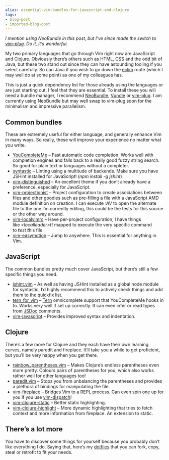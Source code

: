 ```yaml
---
alias: essential-vim-bundles-for-javascript-and-clojure
tags:
- blog-post
- imported-blog-post
---
```



_I mention using NeoBundle in this post, but I’ve since made the switch to [vim-plug](https://github.com/junegunn/vim-plug). Do it, it’s wonderful._

My two primary languages that go through Vim right now are JavaScript and Clojure. Obviously there’s others such as HTML, CSS and the odd bit of Java, but these two stand out since they can have astounding tooling if you select carefully. So can Java if you wish to go down the [eclim](http://eclim.org/) route (which I may well do at some point) as one of my colleagues has.

This is just a quick dependency list for those already using the languages or are just starting out. I feel that they are essential. To install these you will need a bundle manager, I recommend [NeoBundle](https://github.com/Shougo/neobundle.vim), [Vundle](https://github.com/gmarik/Vundle.vim) or [vim-plug](https://github.com/junegunn/vim-plug). I am currently using NeoBundle but may well swap to vim-plug soon for the minimalism and impressive parallelism.

## Common bundles

These are extremely useful for either language, and generally enhance Vim in many ways. So really, these will improve your experience no matter what you write.

* [YouCompleteMe](https://github.com/Valloric/YouCompleteMe) – Fast automatic code completion. Works well with completion engines and falls back to a really good fuzzy string search. So good for plain text or languages without a completer.
* [syntastic](https://github.com/scrooloose/syntastic) – Linting using a multitude of backends. Make sure you have JSHint installed for JavaScript! (_npm install -g jshint_)
* [vim-distinguished](https://github.com/Lokaltog/vim-distinguished) – An excellent theme if you don’t already have a preference, especially for JavaScript.
* [vim-projectionist](https://github.com/tpope/vim-projectionist) – Project configuration to create associations between files and other goodies such as pre-filling a file with a JavaScript AMD module definition on creation. I can execute _:AV_ to open the alternate file to the one I’m currently editing, this could be the tests for this source or the other way around.
* [vim-localvimrc](https://github.com/embear/vim-localvimrc) – Have per-project configuration, I have things like _&lt;localleader>tt_ mapped to execute the very specific command to ***t****est **t***his file.
* [vim-easymotion](https://github.com/Lokaltog/vim-easymotion) – Jump to anywhere. This is essential for anything in Vim.

## JavaScript

The common bundles pretty much cover JavaScript, but there’s still a few specific things you need.

* [jshint.vim](https://github.com/wookiehangover/jshint.vim) – As well as having JSHint installed as a global node module for syntastic, I’d highly recommend this to actively check things and add them to the quickfix list.
* [tern_for_vim](https://github.com/marijnh/tern_for_vim) – [Tern](http://ternjs.net/) omnicomplete support that YouCompleteMe hooks in to. Works very well if set up correctly. It can even infer or read types from [JSDoc](http://usejsdoc.org/) comments.
* [vim-javascript](https://github.com/pangloss/vim-javascript) – Provides improved syntax and indentation.

## Clojure

There’s a few more for Clojure and they each have their own learning curves, namely paredit and fireplace. It’ll take you a while to get proficient, but you’ll be very happy when you get there.

* [rainbow_parentheses.vim](https://github.com/kien/rainbow_parentheses.vim) – Makes Clojure’s endless parentheses even more pretty. Colours pairs of parentheses for you, which also works rather well for other languages too!
* [paredit.vim](https://github.com/vim-scripts/paredit.vim) – Stops you from unbalancing the parentheses and provides a plethora of bindings for manipulating the file.
* [vim-fireplace](https://github.com/tpope/vim-fireplace) – Bridges Vim to a REPL process. Can even spin one up for you if you use [vim-dispatch](https://github.com/tpope/vim-dispatch)!
* [vim-clojure-static](https://github.com/guns/vim-clojure-static) – Better static highlighting.
* [vim-clojure-highlight](https://github.com/guns/vim-clojure-highlight) – More dynamic highlighting that tries to fetch context and more information from fireplace. An extension to static.

## There’s a lot more

You have to discover some things for yourself because you probably don’t like everything I do. Saying that, here’s my [dotfiles](https://github.com/Wolfy87/dotfiles) that you can fork, copy, steal or retrofit to fit your needs.

